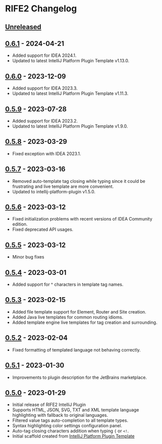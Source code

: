 <!-- Keep a Changelog guide -> https://keepachangelog.com -->

# RIFE2 Changelog

## [Unreleased]

## [0.6.1] - 2024-04-21

- Added support for IDEA 2024.1.
- Updated to latest IntelliJ Platform Plugin Template v1.13.0.

## [0.6.0] - 2023-12-09

- Added support for IDEA 2023.3.
- Updated to latest IntelliJ Platform Plugin Template v1.11.3.

## [0.5.9] - 2023-07-28

- Added support for IDEA 2023.2.
- Updated to latest IntelliJ Platform Plugin Template v1.9.0.

## [0.5.8] - 2023-03-29

- Fixed exception with IDEA 2023.1.

## [0.5.7] - 2023-03-16

- Removed auto-template tag closing while typing since it could be frustrating and live template are more convenient.
- Updated to intellij-platform-plugin v1.5.0.

## [0.5.6] - 2023-03-12

- Fixed initialization problems with recent versions of IDEA Community edition.
- Fixed deprecated API usages.

## [0.5.5] - 2023-03-12

- Minor bug fixes

## [0.5.4] - 2023-03-01

- Added support for ^ characters in template tag names.

## [0.5.3] - 2023-02-15

- Added file template support for Element, Router and Site creation.
- Added Java live templates for common routing idioms.
- Added template engine live templates for tag creation and surrounding.

## [0.5.2] - 2023-02-04

- Fixed formatting of templated language not behaving correctly.

## [0.5.1] - 2023-01-30

- Improvements to plugin description for the JetBrains marketplace.

## [0.5.0] - 2023-01-29

- Initial release of RIFE2 IntelliJ Plugin
- Supports HTML, JSON, SVG, TXT and XML template language highlighting with fallback to original languages.
- Filtered value tags auto-completion to all template types.
- Syntax highlighting color settings configuration panel.
- Auto-tag closing characters addition when typing `{` or `<!`.
- Initial scaffold created from [IntelliJ Platform Plugin Template](https://github.com/JetBrains/intellij-platform-plugin-template)

[Unreleased]: https://github.com/rife2/rife2-idea/compare/v0.6.1...HEAD
[0.6.1]: https://github.com/rife2/rife2-idea/compare/v0.6.0...v0.6.1
[0.6.0]: https://github.com/rife2/rife2-idea/compare/v0.5.9...v0.6.0
[0.5.9]: https://github.com/rife2/rife2-idea/compare/v0.5.8...v0.5.9
[0.5.8]: https://github.com/rife2/rife2-idea/compare/v0.5.7...v0.5.8
[0.5.7]: https://github.com/rife2/rife2-idea/compare/v0.5.6...v0.5.7
[0.5.6]: https://github.com/rife2/rife2-idea/compare/v0.5.5...v0.5.6
[0.5.5]: https://github.com/rife2/rife2-idea/compare/v0.5.4...v0.5.5
[0.5.4]: https://github.com/gbevin/rife2-idea/compare/v0.5.3...v0.5.4
[0.5.3]: https://github.com/gbevin/rife2-idea/compare/v0.5.2...v0.5.3
[0.5.2]: https://github.com/gbevin/rife2-idea/compare/v0.5.1...v0.5.2
[0.5.1]: https://github.com/gbevin/rife2-idea/compare/v0.5.0...v0.5.1
[0.5.0]: https://github.com/gbevin/rife2-idea/commits/v0.5.0
